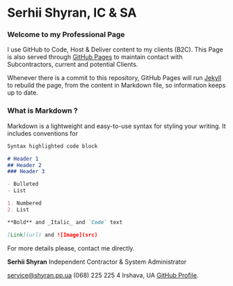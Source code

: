 # Serhii Shyran, IC & SA

### Welcome to my Professional Page

I use GitHub to Code, Host & Deliver content to my clients (B2C). 
This Page is also served through [GitHub Pages](https://shyran-systems.github.io/www.shyran.pp.ua/) to maintain contact with Subcontractors, current and potential Clients.

Whenever there is a commit to this repository, GitHub Pages will run [Jekyll](https://jekyllrb.com/) to rebuild the page, from the content in Markdown file, so information keeps up to date.

### What is Markdown ?

Markdown is a lightweight and easy-to-use syntax for styling your writing. It includes conventions for

```markdown
Syntax highlighted code block

# Header 1
## Header 2
### Header 3

- Bulleted
- List

1. Numbered
2. List

**Bold** and _Italic_ and `Code` text

[Link](url) and ![Image](src)
```

For more details please, contact me directly. 

**Serhii Shyran**
Independent Contractor & System Administrator

service@shyran.pp.ua
(068) 225 225 4
Irshava, UA
[GitHub Profile](https://guides.github.com/features/mastering-markdown/).

